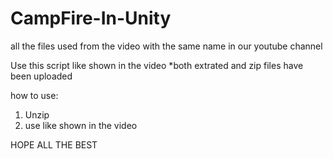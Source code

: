 # CampFire-In-Unity
all the files used from the video with the same name in our youtube channel

Use this script like shown in the video
*both extrated and zip files have been uploaded

how to use:
1) Unzip
2) use like shown in the video

HOPE ALL THE BEST
